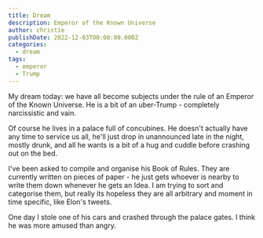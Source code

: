 ```yaml
---
title: Dream
description: Emperor of the Known Universe
author: christie
publishDate: 2022-12-03T00:00:00.000Z
categories:
  - dream
tags:
  - emperor
  - Trump
---
```


My dream today: we have all become subjects under the rule of an Emperor of the Known Universe. He is a bit of an uber-Trump - completely narcissistic and vain.

Of course he lives in a palace full of concubines. He doesn't actually have any time to service us all, he'll just drop in unannounced late in the night, mostly drunk, and all he wants is a bit of a hug and cuddle before crashing out on the bed.

I've been asked to compile and organise his Book of Rules. They are currently written on pieces of paper - he just gets whoever is nearby to write them down whenever he gets an Idea. I am trying to sort and categorise them, but really its hopeless they are all arbitrary and moment in time specific, like Elon's tweets.

One day I stole one of his cars and crashed through the palace gates. I think he was more amused than angry.
